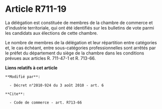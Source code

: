 # Article R711-19

La délégation est constituée de membres de la chambre de commerce et d'industrie territoriale, qui ont été identifiés sur les
bulletins de vote parmi les candidats aux élections de cette chambre.

Le nombre de membres de la délégation et leur répartition entre catégories et, le cas échéant, entre sous-catégories
professionnelles sont arrêtés par le préfet du département du siège de la chambre dans les conditions prévues aux articles R.
711-47-1 et R. 713-66.

**Liens relatifs à cet article**

	**Modifié par**:

	  - Décret n°2010-924 du 3 août 2010 - art. 6

	**Cite**:

	  - Code de commerce - art. R713-66
